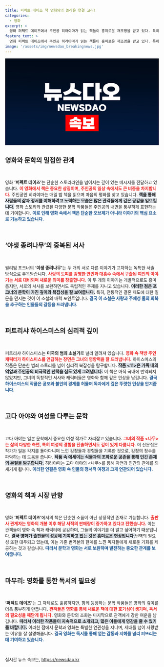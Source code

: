 ```yaml
---
title: 퍼펙트 데이즈 책 영화와의 놀라운 연결 고리!
categories:
  - 영화
excerpt: >
  영화 퍼펙트 데이즈에서 주인공 히라야마가 읽는 책들이 흥미로운 재조명을 받고 있다. 특히, <야생의 정열>의 재번역 소식과 <나무>의 판매 증가가 주목받고 있다. 독서의 힘과 문학의 매혹을 새롭게 느껴보자!
feature_text: >
  영화 퍼펙트 데이즈에서 주인공 히라야마가 읽는 책들이 흥미로운 재조명을 받고 있다. 특히, <야생의 정열>의 재번역 소식과 <나무>의 판매 증가가 주목받고 있다. 독서의 힘과 문학의 매혹을 새롭게 느껴보자!
image: '/assets/img/newsdao_breakingnews.jpg'
---
```


<p><img src="/assets/img/newsdao_breakingnews.jpg" alt="ranknews 속보" /></p>

<h2 data-ke-size="size26">영화와 문학의 밀접한 관계</h2>

<p data-ke-size="size16">&nbsp;</p>

<p>영화 <b>‘퍼펙트 데이즈’</b>는 단순한 스토리라인을 넘어서는 깊이 있는 메시지를 전달하고 있습니다. <b><span style="color: #ee2323;">이 영화에서 책은 중요한 상징이며, 주인공의 일상 속에서도 큰 비중을 차지합니다.</span></b> 주인공인 히라야마는 매일 밤 책을 읽으며 마음의 평화를 찾고 있습니다. <b><span style="background-color: #21538527;">책을 통해 사람들의 삶과 정서를 이해하려고 노력하는 모습은 많은 관객들에게 깊은 공감을 일으킵니다.</span></b> 영화 스토리와 관련된 다양한 문학 작품들은 주인공의 내면을 풍부하게 표현하는데 기여합니다. <b><span style="color: #1a5490;">이로 인해 영화 속에서 책은 단순한 오브제가 아니라 이야기의 핵심 요소로 기능하고 있습니다.</span></b></p>

<p data-ke-size="size16">&nbsp;</p>

<h2 data-ke-size="size26">‘야생 종려나무’의 중복된 서사</h2>

<p data-ke-size="size16">&nbsp;</p>

<p>윌리엄 포크너의 <b>‘야생 종려나무’</b>는 두 개의 서로 다른 이야기가 교차하는 독특한 서술 방식으로 주목받습니다. <b><span style="color: #ee2323;">사랑의 도피를 감행한 연인과 대홍수 속에서 구출된 여인의 이야기는 서로 대비되며 새로운 의미를 창출합니다.</span></b> 이 두 개의 이야기는 개별적으로도 흥미롭지만, 서로의 서사를 보완하면서도 독립적인 주제를 지니고 있습니다. <b><span style="background-color: #21538527;">이러한 점은 포크너의 문학이 가진 깊이와 복잡성을 잘 보여줍니다.</span></b> 특히, 전통적인 결혼 제도에 대한 질문을 던지는 것이 이 소설의 매력 포인트입니다. <b><span style="color: #1a5490;">결국 이 소설은 사랑과 주체성 둘의 회복을 추구하는 인물들의 갈등을 드러냅니다.</span></b></p>

<p data-ke-size="size16">&nbsp;</p>

<h2 data-ke-size="size26">퍼트리샤 하이스미스의 심리적 깊이</h2>

<p data-ke-size="size16">&nbsp;</p>

<p>퍼트리샤 하이스미스는 <b>미국의 범죄 소설가</b>로 널리 알려져 있습니다. <b><span style="color: #ee2323;">영화 속 책방 주인 캐릭터가 하이스미스를 언급하는 장면은 그녀의 영향력을 잘 드러냅니다.</span></b> 하이스미스의 작품은 단순한 범죄 스토리를 넘어 심리적 복잡성을 탐구합니다. <b><span style="background-color: #21538527;">작품 &lt;11>은 가족 내의 억압과 주인공의 비극적인 선택을 심도 있게 그려냅니다.</span></b> 이 책은 아직 국내에 번역되지 않았지만, 그녀의 독창적인 서사와 캐릭터들은 영화와 함께 깊은 인상을 남깁니다. <b><span style="color: #1a5490;">결국 하이스미스의 작품은 공포와 불안의 경계를 허물며 독자에게 깊은 뚜렷한 인상을 안겨줍니다.</span></b></p>

<p data-ke-size="size16">&nbsp;</p>

<h2 data-ke-size="size26">고다 아야와 여성을 다루는 문학</h2>

<p data-ke-size="size16">&nbsp;</p>

<p>고다 아야는 일본 문학에서 중요한 여성 작가로 자리잡고 있습니다. <b><span style="color: #ee2323;">그녀의 작품 &lt;나무&gt;는 삶의 다양한 측면, 특히 여성의 경험을 진솔하면서도 깊이 있게 다룹니다.</span></b> 이 산문집은 작가가 일본 각지를 돌아다니며 느낀 감정들과 경험들을 기록한 것으로, 감정의 정수를 파악하는 데 도움을 줍니다. <b><span style="background-color: #21538527;">작품 속 에세이는 식물과의 조화로운 공존을 통해 인간 존재의 본질을 탐구합니다.</span></b> 히라야마는 고다 아야의 &lt;나무&gt;를 통해 자연과 인간의 관계를 되새기게 됩니다. <b><span style="color: #1a5490;">이러한 연결은 영화 속 인물의 정서적 여정과 크게 연관되어 있습니다.</span></b></p>

<p data-ke-size="size16">&nbsp;</p>

<h2 data-ke-size="size26">영화의 책과 시장 반향</h2>

<p data-ke-size="size16">&nbsp;</p>

<p>영화 <b>‘퍼펙트 데이즈’</b>에서의 책은 단순한 소품이 아닌 상징적인 존재로 기능합니다. <b><span style="color: #ee2323;">출판사 관계자는 영화의 개봉 이후 해당 서적의 판매량이 증가하고 있다고 전했습니다.</span></b> 이는 관객들이 영화 속 책과 캐릭터에 공감하며, 그들의 이야기를 더 알고 싶어하기 때문입니다. <b><span style="background-color: #21538527;">결국 영화가 출판물의 성공에 기여하고 있는 것은 흥미로운 현상입니다.</span></b>번역의 필요성 또한 대두되고 있는데, 이는 기존 번역본의 한계를 느낀 독자들에게 새로운 기회를 제공하는 것과 같습니다. <b><span style="color: #1a5490;">따라서 문학과 영화는 서로 보완하며 발전하는 중요한 관계를 보여줍니다.</span></b></p>

<p data-ke-size="size16">&nbsp;</p>

<h2 data-ke-size="size26">마무리: 영화를 통한 독서의 필요성</h2>

<p data-ke-size="size16">&nbsp;</p>

<p><b>‘퍼펙트 데이즈’</b>는 그 자체로도 훌륭하지만, 함께 등장하는 문학 작품들은 영화의 깊이를 더욱 풍부하게 만듭니다. <b><span style="color: #ee2323;">관객들은 영화를 통해 새로운 책에 대한 호기심이 생기며, 독서의 필요성을 깨닫게 됩니다.</span></b> 영화와 문학의 조화는 마지막으로 관객에게 강한 여운을 남깁니다. <b><span style="background-color: #21538527;">따라서 이러한 작품들이 지속적으로 소개되고, 많은 이들에게 영감을 줄 수 있기를 바랍니다.</span></b> 이러한 점에서 문학과 영화는 특별한 연관성을 지니며, 세대를 넘어 사랑받는 이유를 잘 설명해줍니다. <b><span style="color: #1a5490;">결국 영화는 독서를 통해 얻는 감동과 지혜를 널리 퍼뜨리는 데 기여하고 있습니다.</span></b></p>

<p data-ke-size="size16">&nbsp;</p>
실시간 뉴스 속보는, <a href="https://newsdao.kr" rel="dofollow">https://newsdao.kr</a>


